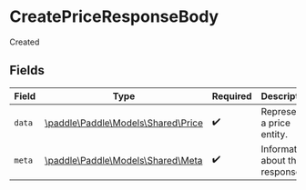 # CreatePriceResponseBody

Created


## Fields

| Field                                                              | Type                                                               | Required                                                           | Description                                                        |
| ------------------------------------------------------------------ | ------------------------------------------------------------------ | ------------------------------------------------------------------ | ------------------------------------------------------------------ |
| `data`                                                             | [\paddle\Paddle\Models\Shared\Price](../../Models/Shared/Price.md) | :heavy_check_mark:                                                 | Represents a price entity.                                         |
| `meta`                                                             | [\paddle\Paddle\Models\Shared\Meta](../../Models/Shared/Meta.md)   | :heavy_check_mark:                                                 | Information about this response.                                   |